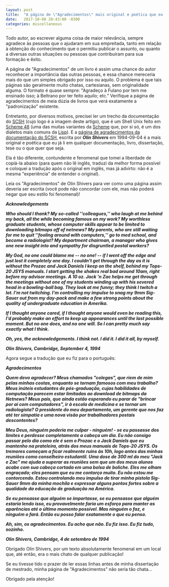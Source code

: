 ```yaml
---
layout: post
title:  "A página de \"Agradecimentos\" mais original e poética que eu já li em um livro!"
date:   2017-10-08 20:43:00 -0300
categories: miscellaneous
---
```


Todo autor, ao escrever alguma coisa de maior relevância, sempre agradece às pessoas que o ajudaram em sua empreitada, tanto em relação à obtenção do conhecimento que o permitiu publicar o assunto, ou quanto a diversas outras situações ou pessoas que contribuíram para sua formação e êxito.

A página de "Agradecimentos" de um livro é assim uma chance do autor reconhecer a importância das outras pessoas, e essa chance mereceria mais do que um simples obrigado por isso ou aquilo. O problema é que tais páginas são geralmente muito chatas, cartesianas, sem originalidade alguma. O formato é quase sempre: "Agradeço à Fulano por tem me ensinado isso; à Beltrano por ter feito aquilo; etc." Verifique a página de agradecimentos de meia dúzia de livros que verá exatamente a "padronização" existente.

Entretanto, por diversos motivos, precisei ler um trecho da documentação do [SCSH](https://scsh.net/) (cujo logo é a imagem deste artigo), que é um Shell Unix feito em [Scheme 48](http://s48.org/) (uma das muitas variantes da [Scheme](http://www.schemers.org/) que, por si só, é um dos dialetos mais comuns da [Lisp](https://en.wikipedia.org/wiki/Lisp_(programming_language))). E a [página de agradecimentos da documentação do SCSH](https://scsh.net/docu/html/man.html), escrita por **_Olin Shivers_** em 1994-09-04 é a mais original e poética que eu já li em qualquer documentação, livro, dissertação, tese ou o que quer que seja.

Ela é tão diferente, contundente e fenomenal que tomei a liberdade de copiá-la abaixo (para quem não lê inglês, traduzi da melhor forma possível e coloquei a tradução após o original em inglês, mas já advirto: não é a mesma "experiência" de entender o original).

Leia os "Agradecimentos" de Olin Shivers para ver como uma página assim deveria ser escrita (você pode não concordar com ele, mas não poderá negar que seu estilo foi fenomenal)!

**_Acknowledgements_**

**_Who should I thank? My so-called ''colleagues,'' who laugh at me behind my back, all the while becoming famous on my work? My worthless graduate students, whose computer skills appear to be limited to downloading bitmaps off of netnews? My parents, who are still waiting for me to quit ''fooling around with computers,'' go to med school, and become a radiologist? My department chairman, a manager who gives one new insight into and sympathy for disgruntled postal workers?_**

**_My God, no one could blame me -- no one! -- if I went off the edge and just lost it completely one day. I couldn't get through the day as it is without the Prozac and Jack Daniels I keep on the shelf, behind my Tops-20 JSYS manuals. I start getting the shakes real bad around 10am, right before my advisor meetings. A 10 oz. Jack 'n Zac helps me get through the meetings without one of my students winding up with his severed head in a bowling-ball bag. They look at me funny; they think I twitch a lot. I'm not twitching. I'm controlling my impulse to snag my 9mm Sig-Sauer out from my day-pack and make a few strong points about the quality of undergraduate education in Amerika._**

**_If I thought anyone cared, if I thought anyone would even be reading this, I'd probably make an effort to keep up appearances until the last possible moment. But no one does, and no one will. So I can pretty much say exactly what I think._**

**_Oh, yes, the acknowledgements. I think not. I did it. I did it all, by myself._**

**_Olin Shivers, Cambridge, September 4, 1994_**

Agora segue a tradução que eu fiz para o português:

**_Agradecimentos_**

**_Quem devo agradecer? Meus chamados "colegas", que riem de mim pelas minhas costas, enquanto se tornam famosos com meu trabalho? Meus inúteis estudantes de pós-graduação, cujas habilidades de computação parecem estar limitadas ao download de bitmaps da Netnews? Meus pais, que ainda estão esperando eu parar de "brincar por aí com computadores", ir à escola de medicina e se tornar um radiologista? O presidente do meu departamento, um gerente que nos faz até ter simpatia e uma nova visão por trabalhadores postais descontentes?_**

**_Meu Deus, ninguém poderia me culpar - ninguém! - se eu passasse dos limites e perdesse completamente a cabeça um dia. Eu não consigo passar pelo dia como ele é sem o Prozac e o Jack Daniels que eu mantenho na prateleira, atrás dos meus manuais de Tops-20 JSYS. Os tremores começam a ficar realmente ruins às 10h, logo antes das minhas reuniões como conselheiro estudantil. Uma dose de 300 ml do meu "Jack e Zac" me ajuda a superar as reuniões sem que um dos meus alunos acabe com sua cabeça cortada em uma bolsa de boliche. Eles me olham engraçado; eles pensam que eu me contorço muito. Eu não estou me contorcendo. Estou controlando meu impulso de tirar minha pistola Sig-Sauer 9mm da minha mochila e expressar alguns pontos fortes sobre a qualidade da educação de graduação na América._**

**_Se eu pensasse que alguém se importasse, se eu pensasse que alguém estaria lendo isso, eu provavelmente faria um esforço para manter as aparências até o último momento possível. Mas ninguém o faz, e ninguém o fará. Então eu posso falar exatamente o que eu penso._**

**_Ah, sim, os agradecimentos. Eu acho que não. Eu fiz isso. Eu fiz tudo, sozinho._**

**_Olin Shivers, Cambridge, 4 de setembro de 1994_**

Obrigado Olin Shivers, por um texto absolutamente fenomenal em um local que, até então, era o mais chato de qualquer publicação!

Se eu tivesse tido o prazer de ler essas linhas antes de minha dissertação de mestrado, minha página de "Agradecimentos" não seria tão chata...

Obrigado pela atenção!